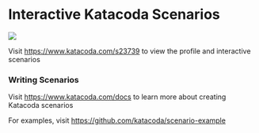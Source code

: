 # Interactive Katacoda Scenarios

[![](http://shields.katacoda.com/katacoda/s23739/count.svg)](https://www.katacoda.com/s23739 "Get your profile on Katacoda.com")

Visit https://www.katacoda.com/s23739 to view the profile and interactive scenarios

### Writing Scenarios
Visit https://www.katacoda.com/docs to learn more about creating Katacoda scenarios

For examples, visit https://github.com/katacoda/scenario-example

